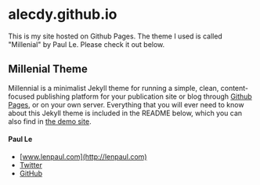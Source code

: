# alecdy.github.io
This is my site hosted on Github Pages.  The theme I used is called "Millenial" by Paul Le.  Please check it out below.

## Millenial Theme
Millennial is a minimalist Jekyll theme for running a simple, clean, content-focused publishing platform for your publication site or blog through [Github Pages](https://pages.github.com/), or on your own server. Everything that you will ever need to know about this Jekyll theme is included in the README below, which you can also find in [the demo site](https://lenpaul.github.io/Millennial/).

#### Paul Le
* [www.lenpaul.com](http://lenpaul.com)
* [Twitter](https://twitter.com/paululele)
* [GitHub](https://github.com/LeNPaul)